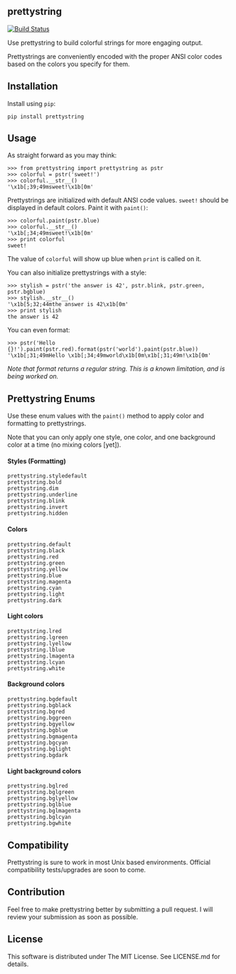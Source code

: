 ## prettystring
[![Build Status](https://travis-ci.org/robolivable/prettystring.svg?branch=master)](https://travis-ci.org/robolivable/prettystring)

Use prettystring to build colorful strings for more engaging output.

Prettystrings are conveniently encoded with the proper ANSI color codes based
on the colors you specify for them.

## Installation

Install using `pip`:

    pip install prettystring

## Usage

As straight forward as you may think:

    >>> from prettystring import prettystring as pstr
    >>> colorful = pstr('sweet!')
    >>> colorful.__str__()
    '\x1b[;39;49msweet!\x1b[0m'

Prettystrings are initialized with default ANSI code values. `sweet!` should be
displayed in default colors. Paint it with `paint()`:

    >>> colorful.paint(pstr.blue)
    >>> colorful.__str__()
    '\x1b[;34;49msweet!\x1b[0m'
    >>> print colorful
    sweet!

The value of `colorful` will show up blue when `print` is called on it.

You can also initialize prettystrings with a style:

    >>> stylish = pstr('the answer is 42', pstr.blink, pstr.green, pstr.bgblue)
    >>> stylish.__str__()
    '\x1b[5;32;44mthe answer is 42\x1b[0m'
    >>> print stylish
    the answer is 42

You can even format:

    >>> pstr('Hello {}!').paint(pstr.red).format(pstr('world').paint(pstr.blue))
    '\x1b[;31;49mHello \x1b[;34;49mworld\x1b[0m\x1b[;31;49m!\x1b[0m'

*Note that format returns a regular string. This is a known limitation, and is
being worked on.*

## Prettystring Enums

Use these enum values with the `paint()` method to apply color and formatting
to prettystrings.

Note that you can only apply one style, one color, and one background color at
a time (no mixing colors [yet]).

#### Styles (Formatting)
    prettystring.styledefault
    prettystring.bold
    prettystring.dim
    prettystring.underline
    prettystring.blink
    prettystring.invert
    prettystring.hidden

#### Colors
    prettystring.default
    prettystring.black
    prettystring.red
    prettystring.green
    prettystring.yellow
    prettystring.blue
    prettystring.magenta
    prettystring.cyan
    prettystring.light
    prettystring.dark

#### Light colors
    prettystring.lred
    prettystring.lgreen
    prettystring.lyellow
    prettystring.lblue
    prettystring.lmagenta
    prettystring.lcyan
    prettystring.white

#### Background colors
    prettystring.bgdefault
    prettystring.bgblack
    prettystring.bgred
    prettystring.bggreen
    prettystring.bgyellow
    prettystring.bgblue
    prettystring.bgmagenta
    prettystring.bgcyan
    prettystring.bglight
    prettystring.bgdark

#### Light background colors
    prettystring.bglred
    prettystring.bglgreen
    prettystring.bglyellow
    prettystring.bglblue
    prettystring.bglmagenta
    prettystring.bglcyan
    prettystring.bgwhite

## Compatibility

Prettystring is sure to work in most Unix based environments. Official
compatibility tests/upgrades are soon to come.

## Contribution

Feel free to make prettystring better by submitting a pull request. I will
review your submission as soon as possible.

## License

This software is distributed under The MIT License. See LICENSE.md for details.
